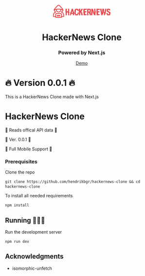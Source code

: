 <div align="center">
  <img src="./public/logo_red.png" alt="Hacker News Clone logo" width="200px">
  <div>
    <h1>HackerNews Clone</h1>
    <h3>Powered by Next.js</h3>
    <a href="#" target="_blank">Demo</a>
  </div>
</div>

# 🔥 Version 0.0.1 🔥

This is a HackerNews Clone made with Next.js

# HackerNews Clone

🚀 Reads offical API data 🚀

📌 Ver. 0.0.1 📌

📱 Full Mobile Support 📱

### Prerequisites

Clone the repo

```
git clone https://github.com/hendrikbgr/hackernews-clone && cd hackernews-clone
```

To install all needed requirements

```
npm install
```

## Running 🏃🏽‍♂️

Run the development server

```
npm run dev
```

## Acknowledgments

-   isomorphic-unfetch
